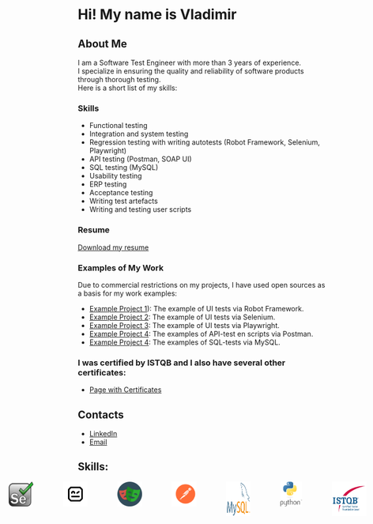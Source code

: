 # Hi! My name is Vladimir

## About Me
I am a Software Test Engineer with more than 3 years of experience. <br> 
I specialize in ensuring the quality and reliability of software products through thorough testing. <br>
Here is a short list of my skills: <br>

### Skills
- Functional testing
- Integration and system testing
- Regression testing with writing autotests (Robot Framework, Selenium, Playwright)
- API testing (Postman, SOAP UI)
- SQL testing (MySQL)
- Usability testing
- ERP testing
- Acceptance testing
- Writing test artefacts
- Writing and testing user scripts

### Resume
[Download my resume](CV_Lashin_Tester_eng.pdf) 

### Examples of My Work
Due to commercial restrictions on my projects, I have used open sources as a basis for my work examples:

- [Example Project 1](https://vnlashin-tester.github.io/vnlashin-tester/under_construction.html)): The example of UI tests via Robot Framework.
- [Example Project 2](https://vnlashin-tester.github.io/vnlashin-tester/under_construction.html): The example of UI tests via Selenium.
- [Example Project 3](https://vnlashin-tester.github.io/vnlashin-tester/under_construction.html): The example of UI tests via Playwright.
- [Example Project 4](https://vnlashin-tester.github.io/vnlashin-tester/under_construction.html): The examples of API-test en scripts via Postman.
- [Example Project 4](https://vnlashin-tester.github.io/vnlashin-tester/under_construction.html): The examples of SQL-tests via MySQL.

### I was certified by ISTQB and I also have several other certificates:
- [Page with Certificates](https://vnlashin-tester.github.io/vnlashin-tester/under_construction.html)

## Contacts
- [LinkedIn](https://www.linkedin.com/in/vnlashin)
- [Email](mailto:vnlashin@gmail.com)

## Skills:
<div style="display:flex; justify-content: center;">
  <img src="img/logo/selenium.svg" alt="logo_selenium" width="50px" height="50px" style="margin-right: 60px;">
  <img src="img/logo/rfw.png" alt="logo_rfw" width="50" height="50" style="margin-right: 60px;">
  <img src="img/logo/playwright.png" alt="logo_playwright" width="50" height="50" style="margin-right: 60px;">
  <img src="img/logo/postman.svg" alt="logo_postman" width="50" height="50" style="margin-right: 60px;">
  <img src="img/logo/mysql.png" alt="logo_mysql" width="50" height="70" style="margin-right: 60px;">
  <img src="img/logo/python.svg" alt="logo_python" width="50" height="50" style="margin-right: 60px;">
  <img src="img/logo/istqb.png" alt="logo_istqb" width="70" height="70" style="margin-right: 60px;">
</div>





